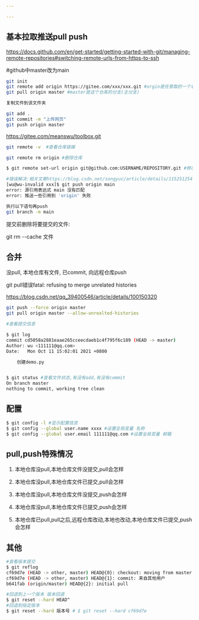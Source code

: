 ```yaml
---

---
```

## 基本拉取推送pull push

https://docs.github.com/en/get-started/getting-started-with-git/managing-remote-repositories#switching-remote-urls-from-https-to-ssh

#github中master改为main

```bash
git init
git remote add origin https://gitee.com/xxx/xxx.git #orgin是任意取的一个名字
git pull origin master #master是这个仓库的分支(主分支)

复制文件到该文件夹

git add .
git commit -m "上传网页"
git push origin master
```

https://gitee.com/meanswu/toolbox.git

```bash
git remote -v  #查看仓库链接

git remote rm origin #删除仓库

$ git remote set-url origin git@github.com:USERNAME/REPOSITORY.git #修改为ssh
```

```bash
#错误解决:相关文章https://blog.csdn.net/songyuc/article/details/115251254
[wu@wu-invalid xxx]$ git push origin main
error: 源引用表达式 main 没有匹配
error: 推送一些引用到 'origin' 失败

执行以下语句再push
git branch -m main
```

提交前删除将要提交的文件:

git rm --cache 文件



## 合并

没pull, 本地仓库有文件, 已commit, 向远程仓库push

git pull错误fatal: refusing to merge unrelated histories

https://blog.csdn.net/qq_39400546/article/details/100150320

```bash
git push --force origin master
git pull origin master --allow-unrealted-histories
```



```bash
#查看提交信息

$ git log
commit cd5058a2881eaae265cceecdaeb1c4f795f6c189 (HEAD -> master)
Author: wu <111111@qq.com>
Date:   Mon Oct 11 15:02:01 2021 +0800

    创建demo.py


$ git status #查看文件状态,有没有add,有没有commit
On branch master
nothing to commit, working tree clean
```

## 配置

```bash
$ git config -l #显示配置信息
$ git config --global user.name xxxx #设置全局变量 名称
$ git config --global user.email 111111@qq.com #设置全局变量 邮箱
```

## pull,push特殊情况

1. 本地仓库没pull,本地仓库文件没提交,pull会怎样

2. 本地仓库没pull,本地仓库文件已提交,pull会怎样

   

3. 本地仓库没pull,本地仓库文件没提交,push会怎样

4. 本地仓库没pull,本地仓库文件已提交,push会怎样

5. 本地仓库已pull,pull之后,远程仓库改动,本地也改动,本地仓库文件已提交,push会怎样



## 其他

```bash
#查看版本提交
$ git reflog
cf69d7e (HEAD -> other, master) HEAD@{0}: checkout: moving from master to other
cf69d7e (HEAD -> other, master) HEAD@{1}: commit: 来自其他用户
b641fab (origin/master) HEAD@{2}: initial pull

#回退到上一个版本 版本回退
$ git reset --hard HEAD^
#回退到指定版本
$ git reset --hard 版本号 # $ git reset --hard cf69d7e
```

